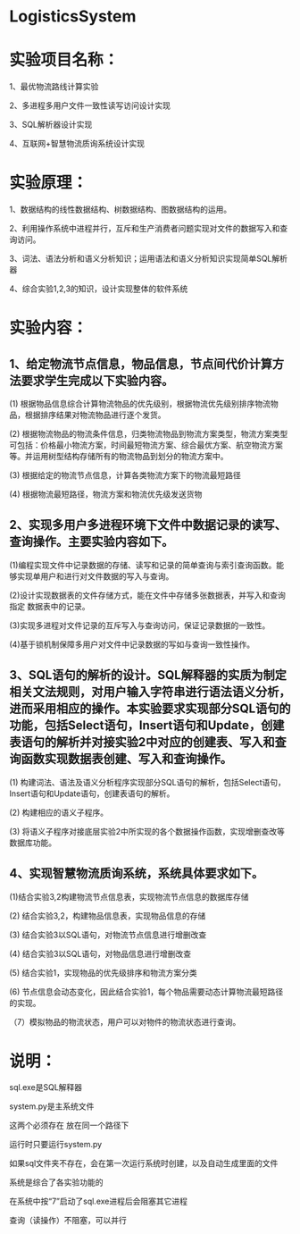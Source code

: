 # LogisticsSystem

# 实验项目名称： 

1、最优物流路线计算实验 

2、多进程多用户文件一致性读写访问设计实现

3、SQL解析器设计实现

4、互联网+智慧物流质询系统设计实现

# 实验原理：

1、数据结构的线性数据结构、树数据结构、图数据结构的运用。

2、利用操作系统中进程并行，互斥和生产消费者问题实现对文件的数据写入和查询访问。

3、词法、语法分析和语义分析知识；运用语法和语义分析知识实现简单SQL解析器

4、综合实验1,2,3的知识，设计实现整体的软件系统

# 实验内容：

## 1、给定物流节点信息，物品信息，节点间代价计算方法要求学生完成以下实验内容。

(1) 根据物品信息综合计算物流物品的优先级别，根据物流优先级别排序物流物品，根据排序结果对物流物品进行逐个发货。

(2) 根据物流物品的物流条件信息，归类物流物品到物流方案类型，物流方案类型可包括：价格最小物流方案，时间最短物流方案、综合最优方案、航空物流方案等。并运用树型结构存储所有的物流物品到划分的物流方案中。

(3) 根据给定的物流节点信息，计算各类物流方案下的物流最短路径

(4) 根据物流最短路径，物流方案和物流优先级发送货物

## 2、实现多用户多进程环境下文件中数据记录的读写、查询操作。主要实验内容如下。

(1)编程实现文件中记录数据的存储、读写和记录的简单查询与索引查询函数。能够实现单用户和进行对文件数据的写入与查询。

(2)设计实现数据表的文件存储方式，能在文件中存储多张数据表，并写入和查询指定  数据表中的记录。

(3)实现多进程对文件记录的互斥写入与查询访问，保证记录数据的一致性。

(4)基于锁机制保障多用户对文件中记录数据的写如与查询一致性操作。

## 3、SQL语句的解析的设计。SQL解释器的实质为制定相关文法规则，对用户输入字符串进行语法语义分析，进而采用相应的操作。本实验要求实现部分SQL语句的功能，包括Select语句，Insert语句和Update，创建表语句的解析并对接实验2中对应的创建表、写入和查询函数实现数据表创建、写入和查询操作。

(1)	构建词法、语法及语义分析程序实现部分SQL语句的解析，包括Select语句， Insert语句和Update语句，创建表语句的解析。

(2)	构建相应的语义子程序。 

(3)	将语义子程序对接底层实验2中所实现的各个数据操作函数，实现增删查改等数据库功能。

## 4、实现智慧物流质询系统，系统具体要求如下。

(1)结合实验3,2构建物流节点信息表，实现物流节点信息的数据库存储

(2)	结合实验3,2，构建物品信息表，实现物品信息的存储

(3)	结合实验3以SQL语句，对物流节点信息进行增删改查

(4)	结合实验3以SQL语句，对物品信息进行增删改查

(5)	结合实验1，实现物品的优先级排序和物流方案分类

(6)	节点信息会动态变化，因此结合实验1，每个物品需要动态计算物流最短路径的实现。

（7）模拟物品的物流状态，用户可以对物件的物流状态进行查询。

# 说明：

sql.exe是SQL解释器

system.py是主系统文件

这两个必须存在 放在同一个路径下

运行时只要运行system.py

如果sql文件夹不存在，会在第一次运行系统时创建，以及自动生成里面的文件

系统是综合了各实验功能的

在系统中按“7”启动了sql.exe进程后会阻塞其它进程

查询（读操作）不阻塞，可以并行
